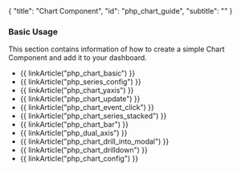 <meta>
{
	"title": "Chart Component",
    "id": "php_chart_guide",
	"subtitle": ""
}
</meta>

### Basic Usage

This section contains information of how to create a simple Chart Component and add it to your dashboard.

* {{ linkArticle("php_chart_basic") }}
* {{ linkArticle("php_series_config") }}
* {{ linkArticle("php_chart_yaxis") }}
* {{ linkArticle("php_chart_update") }}
* {{ linkArticle("php_chart_event_click") }}
* {{ linkArticle("php_chart_series_stacked") }}
* {{ linkArticle("php_chart_bar") }}
* {{ linkArticle("php_dual_axis") }}
* {{ linkArticle("php_chart_drill_into_modal") }}
* {{ linkArticle("php_chart_drilldown") }}
* {{ linkArticle("php_chart_config") }}
